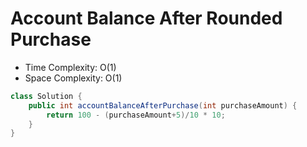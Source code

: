 # Account Balance After Rounded Purchase

- Time Complexity: O(1)
- Space Complexity: O(1)

```java
class Solution {
    public int accountBalanceAfterPurchase(int purchaseAmount) {
        return 100 - (purchaseAmount+5)/10 * 10;
    }
}
```
